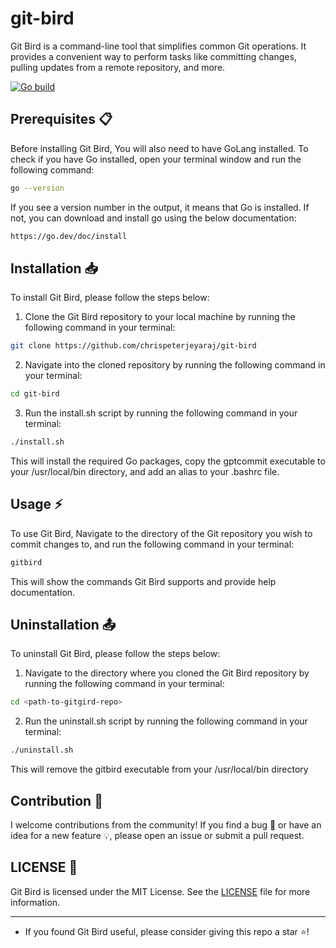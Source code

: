 # git-bird
Git Bird is a command-line tool that simplifies common Git operations. It provides a convenient way to perform tasks like committing changes, pulling updates from a remote repository, and more.

[![Go build](https://github.com/chrispeterjeyaraj/git-bird/actions/workflows/go.yml/badge.svg)](https://github.com/chrispeterjeyaraj/git-bird/actions/workflows/go.yml)

## Prerequisites :clipboard:

Before installing Git Bird, You will also need to have GoLang installed. To check if you have Go installed, open your terminal window and run the following command:
```sh
go --version
```

If you see a version number in the output, it means that Go is installed. If not, you can download and install go using the below documentation:
```sh
https://go.dev/doc/install
```
## Installation :inbox_tray:
To install Git Bird, please follow the steps below:
1. Clone the Git Bird repository to your local machine by running the following command in your terminal:
```sh
git clone https://github.com/chrispeterjeyaraj/git-bird
```
2. Navigate into the cloned repository by running the following command in your terminal:
```sh
cd git-bird
```
3. Run the install.sh script by running the following command in your terminal:
```sh
./install.sh
```
This will install the required Go packages, copy the gptcommit executable to your /usr/local/bin directory, and add an alias to your .bashrc file.

## Usage :zap:
To use Git Bird, Navigate to the directory of the Git repository you wish to commit changes to, and run the following command in your terminal:
```sh
gitbird

```
This will show the commands Git Bird supports and provide help documentation.

## Uninstallation :outbox_tray:
To uninstall Git Bird, please follow the steps below:
1. Navigate to the directory where you cloned the Git Bird repository by running the following command in your terminal:
```sh
cd <path-to-gitgird-repo>
```
2. Run the uninstall.sh script by running the following command in your terminal:
```sh
./uninstall.sh
```
This will remove the gitbird executable from your /usr/local/bin directory

## Contribution :raised_hands:
I welcome contributions from the community! If you find a bug 🐛 or have an idea for a new feature 💡, please open an issue or submit a pull request.

## LICENSE :scroll:
Git Bird is licensed under the MIT License. See the [LICENSE](./LICENSE) file for more information.

----------
- If you found Git Bird useful, please consider giving this repo a star ⭐️!

